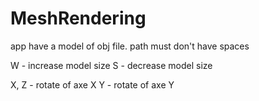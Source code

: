 # MeshRendering

app have a model of obj file. path must don't have spaces

W - increase model size
S - decrease model size

X, Z - rotate of axe X
Y - rotate of axe Y
